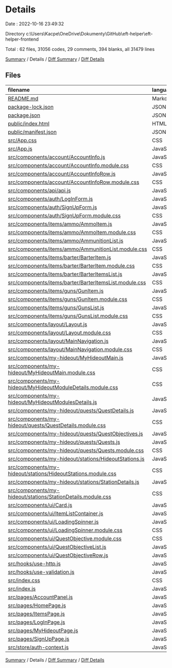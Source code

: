 # Details

Date : 2022-10-16 23:49:32

Directory c:\\Users\\Kacpe\\OneDrive\\Dokumenty\\GitHub\\eft-helper\\eft-helper-frontend

Total : 62 files,  31056 codes, 29 comments, 394 blanks, all 31479 lines

[Summary](results.md) / Details / [Diff Summary](diff.md) / [Diff Details](diff-details.md)

## Files
| filename | language | code | comment | blank | total |
| :--- | :--- | ---: | ---: | ---: | ---: |
| [README.md](/README.md) | Markdown | 38 | 0 | 33 | 71 |
| [package-lock.json](/package-lock.json) | JSON | 28,816 | 0 | 1 | 28,817 |
| [package.json](/package.json) | JSON | 39 | 0 | 1 | 40 |
| [public/index.html](/public/index.html) | HTML | 20 | 23 | 1 | 44 |
| [public/manifest.json](/public/manifest.json) | JSON | 25 | 0 | 1 | 26 |
| [src/App.css](/src/App.css) | CSS | 91 | 0 | 18 | 109 |
| [src/App.js](/src/App.js) | JavaScript | 29 | 0 | 7 | 36 |
| [src/components/account/AccountInfo.js](/src/components/account/AccountInfo.js) | JavaScript | 18 | 0 | 3 | 21 |
| [src/components/account/AccountInfo.module.css](/src/components/account/AccountInfo.module.css) | CSS | 45 | 0 | 7 | 52 |
| [src/components/account/AccountInfoRow.js](/src/components/account/AccountInfoRow.js) | JavaScript | 13 | 0 | 3 | 16 |
| [src/components/account/AccountInfoRow.module.css](/src/components/account/AccountInfoRow.module.css) | CSS | 17 | 0 | 4 | 21 |
| [src/components/api/api.js](/src/components/api/api.js) | JavaScript | 86 | 0 | 7 | 93 |
| [src/components/auth/LogInForm.js](/src/components/auth/LogInForm.js) | JavaScript | 85 | 0 | 13 | 98 |
| [src/components/auth/SignUpForm.js](/src/components/auth/SignUpForm.js) | JavaScript | 194 | 0 | 22 | 216 |
| [src/components/auth/SignUpForm.module.css](/src/components/auth/SignUpForm.module.css) | CSS | 95 | 0 | 19 | 114 |
| [src/components/items/ammo/AmmoItem.js](/src/components/items/ammo/AmmoItem.js) | JavaScript | 19 | 0 | 3 | 22 |
| [src/components/items/ammo/AmmoItem.module.css](/src/components/items/ammo/AmmoItem.module.css) | CSS | 24 | 0 | 4 | 28 |
| [src/components/items/ammo/AmmunitionList.js](/src/components/items/ammo/AmmunitionList.js) | JavaScript | 67 | 0 | 15 | 82 |
| [src/components/items/ammo/AmmunitionList.module.css](/src/components/items/ammo/AmmunitionList.module.css) | CSS | 13 | 0 | 4 | 17 |
| [src/components/items/barter/BarterItem.js](/src/components/items/barter/BarterItem.js) | JavaScript | 23 | 0 | 6 | 29 |
| [src/components/items/barter/BarterItem.module.css](/src/components/items/barter/BarterItem.module.css) | CSS | 24 | 0 | 4 | 28 |
| [src/components/items/barter/BarterItemsList.js](/src/components/items/barter/BarterItemsList.js) | JavaScript | 64 | 0 | 13 | 77 |
| [src/components/items/barter/BarterItemsList.module.css](/src/components/items/barter/BarterItemsList.module.css) | CSS | 12 | 0 | 3 | 15 |
| [src/components/items/guns/GunItem.js](/src/components/items/guns/GunItem.js) | JavaScript | 14 | 0 | 2 | 16 |
| [src/components/items/guns/GunItem.module.css](/src/components/items/guns/GunItem.module.css) | CSS | 0 | 0 | 1 | 1 |
| [src/components/items/guns/GunsList.js](/src/components/items/guns/GunsList.js) | JavaScript | 24 | 0 | 5 | 29 |
| [src/components/items/guns/GunsList.module.css](/src/components/items/guns/GunsList.module.css) | CSS | 0 | 0 | 1 | 1 |
| [src/components/layout/Layout.js](/src/components/layout/Layout.js) | JavaScript | 12 | 0 | 4 | 16 |
| [src/components/layout/Layout.module.css](/src/components/layout/Layout.module.css) | CSS | 5 | 0 | 1 | 6 |
| [src/components/layout/MainNavigation.js](/src/components/layout/MainNavigation.js) | JavaScript | 51 | 0 | 5 | 56 |
| [src/components/layout/MainNavigation.module.css](/src/components/layout/MainNavigation.module.css) | CSS | 42 | 0 | 8 | 50 |
| [src/components/my-hideout/MyHideoutMain.js](/src/components/my-hideout/MyHideoutMain.js) | JavaScript | 16 | 6 | 4 | 26 |
| [src/components/my-hideout/MyHideoutMain.module.css](/src/components/my-hideout/MyHideoutMain.module.css) | CSS | 11 | 0 | 3 | 14 |
| [src/components/my-hideout/MyHideoutModuleDetails.module.css](/src/components/my-hideout/MyHideoutModuleDetails.module.css) | CSS | 32 | 0 | 6 | 38 |
| [src/components/my-hideout/MyHideoutModulesDetails.js](/src/components/my-hideout/MyHideoutModulesDetails.js) | JavaScript | 54 | 0 | 9 | 63 |
| [src/components/my-hideout/quests/QuestDetails.js](/src/components/my-hideout/quests/QuestDetails.js) | JavaScript | 120 | 0 | 14 | 134 |
| [src/components/my-hideout/quests/QuestDetails.module.css](/src/components/my-hideout/quests/QuestDetails.module.css) | CSS | 23 | 0 | 5 | 28 |
| [src/components/my-hideout/quests/QuestObjectives.js](/src/components/my-hideout/quests/QuestObjectives.js) | JavaScript | 119 | 0 | 6 | 125 |
| [src/components/my-hideout/quests/Quests.js](/src/components/my-hideout/quests/Quests.js) | JavaScript | 98 | 0 | 14 | 112 |
| [src/components/my-hideout/quests/Quests.module.css](/src/components/my-hideout/quests/Quests.module.css) | CSS | 41 | 0 | 7 | 48 |
| [src/components/my-hideout/stations/HideoutStations.js](/src/components/my-hideout/stations/HideoutStations.js) | JavaScript | 52 | 0 | 14 | 66 |
| [src/components/my-hideout/stations/HideoutStations.module.css](/src/components/my-hideout/stations/HideoutStations.module.css) | CSS | 32 | 0 | 6 | 38 |
| [src/components/my-hideout/stations/StationDetails.js](/src/components/my-hideout/stations/StationDetails.js) | JavaScript | 130 | 0 | 17 | 147 |
| [src/components/my-hideout/stations/StationDetails.module.css](/src/components/my-hideout/stations/StationDetails.module.css) | CSS | 39 | 0 | 7 | 46 |
| [src/components/ui/Card.js](/src/components/ui/Card.js) | JavaScript | 4 | 0 | 1 | 5 |
| [src/components/ui/ItemListContainer.js](/src/components/ui/ItemListContainer.js) | JavaScript | 8 | 0 | 2 | 10 |
| [src/components/ui/LoadingSpinner.js](/src/components/ui/LoadingSpinner.js) | JavaScript | 5 | 0 | 3 | 8 |
| [src/components/ui/LoadingSpinner.module.css](/src/components/ui/LoadingSpinner.module.css) | CSS | 24 | 0 | 1 | 25 |
| [src/components/ui/QuestObjective.module.css](/src/components/ui/QuestObjective.module.css) | CSS | 24 | 0 | 5 | 29 |
| [src/components/ui/QuestObjectiveList.js](/src/components/ui/QuestObjectiveList.js) | JavaScript | 10 | 0 | 3 | 13 |
| [src/components/ui/QuestObjectiveRow.js](/src/components/ui/QuestObjectiveRow.js) | JavaScript | 14 | 0 | 3 | 17 |
| [src/hooks/use-http.js](/src/hooks/use-http.js) | JavaScript | 52 | 0 | 9 | 61 |
| [src/hooks/use-validation.js](/src/hooks/use-validation.js) | JavaScript | 24 | 0 | 7 | 31 |
| [src/index.css](/src/index.css) | CSS | 12 | 0 | 2 | 14 |
| [src/index.js](/src/index.js) | JavaScript | 16 | 0 | 2 | 18 |
| [src/pages/AccountPanel.js](/src/pages/AccountPanel.js) | JavaScript | 16 | 0 | 4 | 20 |
| [src/pages/HomePage.js](/src/pages/HomePage.js) | JavaScript | 4 | 0 | 2 | 6 |
| [src/pages/ItemsPage.js](/src/pages/ItemsPage.js) | JavaScript | 11 | 0 | 3 | 14 |
| [src/pages/LogInPage.js](/src/pages/LogInPage.js) | JavaScript | 5 | 0 | 3 | 8 |
| [src/pages/MyHideoutPage.js](/src/pages/MyHideoutPage.js) | JavaScript | 9 | 0 | 3 | 12 |
| [src/pages/SignUpPage.js](/src/pages/SignUpPage.js) | JavaScript | 9 | 0 | 3 | 12 |
| [src/store/auth-context.js](/src/store/auth-context.js) | JavaScript | 37 | 0 | 7 | 44 |

[Summary](results.md) / Details / [Diff Summary](diff.md) / [Diff Details](diff-details.md)